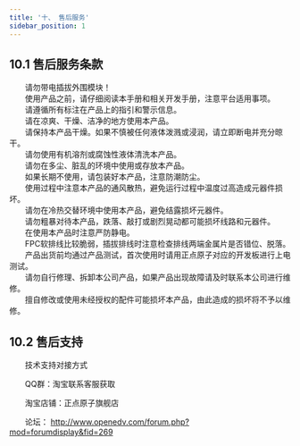 ```yaml
---
title: '十、 售后服务'
sidebar_position: 1
---
```



## 10.1 售后服务条款

&emsp;&emsp;请勿带电插拔外围模块！ <br />
&emsp;&emsp;使用产品之前，请仔细阅读本手册和相关开发手册，注意平台适用事项。 <br />
&emsp;&emsp;请遵循所有标注在产品上的指引和警示信息。 <br />
&emsp;&emsp;请在凉爽、干燥、洁净的地方使用本产品。 <br />
&emsp;&emsp;请保持本产品干燥。如果不慎被任何液体泼溅或浸润，请立即断电并充分晾干。 <br />
&emsp;&emsp;请勿使用有机溶剂或腐蚀性液体清洗本产品。 <br />
&emsp;&emsp;请勿在多尘、脏乱的环境中使用或存放本产品。 <br />
&emsp;&emsp;如果长期不使用，请包装好本产品，注意防潮防尘。 <br />
&emsp;&emsp;使用过程中注意本产品的通风散热，避免运行过程中温度过高造成元器件损坏。 <br />
&emsp;&emsp;请勿在冷热交替环境中使用本产品，避免结露损坏元器件。 <br />
&emsp;&emsp;请勿粗暴对待本产品，跌落、敲打或剧烈晃动都可能损坏线路和元器件。 <br />
&emsp;&emsp;在使用本产品时注意严防静电。 <br />
&emsp;&emsp;FPC软排线比较脆弱，插拔排线时注意检查排线两端金属片是否错位、脱落。 <br />
&emsp;&emsp;产品出货前均通过产品测试，首次使用时请用正点原子对应的开发板进行上电测试。 <br />
&emsp;&emsp;请勿自行修理、拆卸本公司产品，如果产品出现故障请及时联系本公司进行维修。 <br />
&emsp;&emsp;擅自修改或使用未经授权的配件可能损坏本产品，由此造成的损坏将不予以维修。

## 10.2 售后支持

&emsp;&emsp;技术支持对接方式 

&emsp;&emsp;QQ群：淘宝联系客服获取 

&emsp;&emsp;淘宝店铺：正点原子旗舰店 

&emsp;&emsp;论坛： http://www.openedv.com/forum.php?mod=forumdisplay&fid=269



